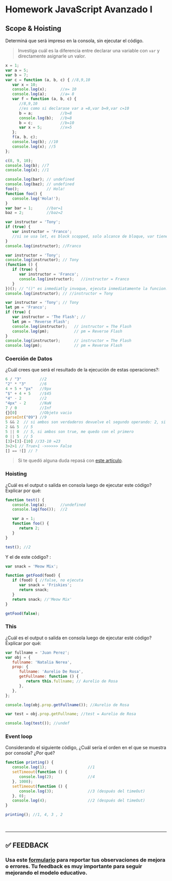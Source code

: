 # Homework JavaScript Avanzado I

## Scope & Hoisting

Determiná que será impreso en la consola, sin ejecutar el código.

> Investiga cuál es la diferencia entre declarar una variable con `var` y directamente asignarle un valor.

```javascript
x = 1;
var a = 5;
var b = 7;
var c = function (a, b, c) { //8,9,10
   var x = 10;
   console.log(x);      //x= 10
   console.log(a);      //a= 8
   var f = function (a, b, c) { 
      //8,9,10
      //es como si declarase var a =8,var b=9,var c=10
      b = a;            //b=8
      console.log(b);   //b=8
      b = c;            //b=10
      var x = 5;        //x=5
   };
   f(a, b, c);          
   console.log(b); //10
   console.log(x); //5
};

c(8, 9, 10);
console.log(b); //7
console.log(x); //1
```

```javascript
console.log(bar); // undefined
console.log(baz); // undefined
foo();            // Hola!
function foo() {
   console.log('Hola!');
}
var bar = 1;      //bar=1
baz = 2;          //baz=2
```

```javascript
var instructor = 'Tony';
if (true) {
   var instructor = 'Franco';
   //si se usa let, es block scopped, solo alcance de bloque, var tiene alcance global
}
console.log(instructor); //Franco
```

```javascript
var instructor = 'Tony';
console.log(instructor); // Tony
(function () {
   if (true) {
      var instructor = 'Franco'; 
      console.log(instructor);   //instructor = Franco
   }
})(); // "()" es inmediatly invoque, ejecuta inmediatamente la funcion.
console.log(instructor); // //instructor = Tony
```

```javascript
var instructor = 'Tony'; // Tony
let pm = 'Franco'; 
if (true) {
   var instructor = 'The Flash'; // 
   let pm = 'Reverse Flash';
   console.log(instructor);   // instructor = The Flash
   console.log(pm);           // pm = Reverse Flash
}
console.log(instructor);      // instructor = The Flash
console.log(pm);              // pm = Reverse Flash
```

### Coerción de Datos

¿Cuál crees que será el resultado de la ejecución de estas operaciones?:

```javascript
6 / "3"        //2
"2" * "3"      //6
4 + 5 + "px"   //9px
"$" + 4 + 5    //$45
"4" - 2        //2
"4px" - 2      //NaN
7 / 0          //Inf
{}[0]          //Objeto vacio
parseInt("09") //9
5 && 2  // si ambos son verdaderos devuelve el segundo operando: 2, si uno es falso devuelve 0
2 && 5  // 5
5 || 0  // 5, si ambos son true, me quedo con el primero
0 || 5  // 5
[3]+[3]-[10] //33-10 =23
3>2>1 // True>1 ->>>>>> False
[] == ![] // ?
```

> Si te quedó alguna duda repasá con [este artículo](http://javascript.info/tutorial/object-conversion).

### Hoisting

¿Cuál es el output o salida en consola luego de ejecutar este código? Explicar por qué:

```javascript
function test() {
   console.log(a);      //undefined
   console.log(foo());  //2

   var a = 1;
   function foo() {
      return 2;
   }
}

test(); //2
```

Y el de este código? :

```javascript
var snack = 'Meow Mix'; 

function getFood(food) {
   if (food) { //false, no ejecuta
      var snack = 'Friskies';
      return snack;
   }
   return snack; //'Meow Mix'
}

getFood(false);
```

### This

¿Cuál es el output o salida en consola luego de ejecutar esté código? Explicar por qué:

```javascript
var fullname = 'Juan Perez';
var obj = {
   fullname: 'Natalia Nerea',
   prop: {
      fullname: 'Aurelio De Rosa',
      getFullname: function () {
         return this.fullname; // Aurelio de Rosa
      },
   },
};

console.log(obj.prop.getFullname()); //Aurelio de Rosa

var test = obj.prop.getFullname; //test = Aurelio de Rosa

console.log(test()); //undef
```

### Event loop

Considerando el siguiente código, ¿Cuál sería el orden en el que se muestra por consola? ¿Por qué?

```javascript
function printing() {
   console.log(1);                  //1
   setTimeout(function () {
      console.log(2);               //4
   }, 1000);
   setTimeout(function () {
      console.log(3);               //3 (después del timeOut)
   }, 0);
   console.log(4);                  //2 (después del timeOut)
}

printing(); //1, 4, 3 , 2
```

</br >

---

## **✅ FEEDBACK**

### Usa este [**formulario**](https://docs.google.com/forms/d/e/1FAIpQLSe1MybH_Y-xcp1RP0jKPLndLdJYg8cwyHkSb9MwSrEjoxyzWg/viewform) para reportar tus observaciones de mejora o errores. Tu feedback es muy importante para seguir mejorando el modelo educativo.
